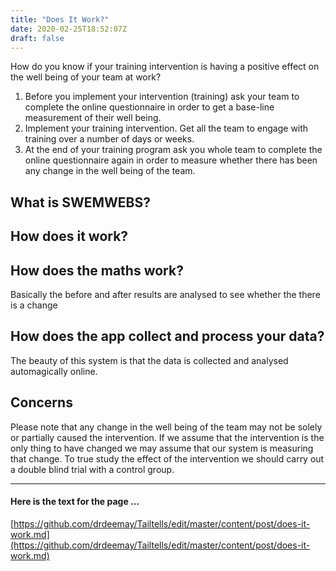 ```yaml
---
title: "Does It Work?"
date: 2020-02-25T18:52:07Z
draft: false
---
```


How do you know if your training intervention is having a positive effect on the well being of your team at work?

1. Before you implement your intervention (training) ask your team to complete the online questionnaire in order to get a base-line measurement of their well being.
1. Implement your training intervention. Get all the team to engage with training over a number of days or weeks.
3. At the end of your training program ask you whole team to complete the online questionnaire again in order to measure whether there has been any change in the well being of the team.

## What is SWEMWEBS?
## How does it work?
## How does the maths work?
Basically the before and after results are analysed to see whether the there is a change 
## How does the app collect and process your data?
The beauty of this system is that the data is collected and analysed automagically online.
## Concerns
Please note that any change in the well being of the team may not be solely or partially caused the intervention. If we assume that the intervention is the only thing to have changed we may assume that our system is measuring that change. To true study the effect of the intervention we should carry out a double blind trial with a control group.

---

#### Here is the text for the page ...

[https://github.com/drdeemay/Tailtells/edit/master/content/post/does-it-work.md](https://github.com/drdeemay/Tailtells/edit/master/content/post/does-it-work.md)

